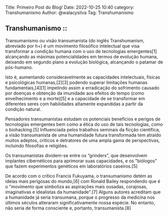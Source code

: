 Title: Primeiro Post do Blog!
Date: 2022-10-25 10:40
category: Transhumanismo
Author: @walacysilva
Tag: Transhumanismo

## Transhumanismo ::

Transumanismo ou visão transumanista (do inglês Transhumanism, abreviado por h+) é um movimento filosófico intelectual que visa transformar a condição humana com o uso de tecnologias emergentes[1] alcançando as máximas potencialidades em termos de evolução humana, deixando em segundo plano a evolução biológica, alcançando o patamar de pós-humano.

Isto é, aumentando consideravelmente as capacidades intelectuais, físicas e psicológicas humanas,[2][3] podendo superar limitações humanas fundamentais,[4][1] impelindo assim a erradicação do sofrimento causado por doenças e obtenção da imunidade aos efeitos do tempo (como envelhecimento e a morte)[5] e a capacidade de se transformar em diferentes seres com habilidades altamente expandidas a partir da condição natural.

Pensadores transumanistas estudam os potenciais benefícios e perigos de tecnologias emergentes bem como a ética do uso de tais tecnologias, como o biohacking.[5] Influenciada pelos trabalhos seminais da ficção científica, a visão transumanista de uma humanidade futura transformada tem atraído muitos adeptos, críticos e detratores de uma ampla gama de perspectivas, incluindo filosofias e religiões.

Os transumanistas dividem-se entre os “grinders”, que desenvolvem implantes cibernéticos para aprimorar suas capacidades, e os "biólogos" que fazem experimentos genéticos em laboratórios caseiros.[5]

De acordo com o crítico Francis Fukuyama, o transumanismo detém as ideias mais perigosas do mundo,[6] com Ronald Bailey respondendo que é o "movimento que simboliza as aspirações mais ousadas, corajosas, imaginativas e idealistas da humanidade".[7] Alguns autores acreditam que a humanidade já seria transumana, porque o progresso da medicina nos últimos séculos alteraram significativamente nossa espécie. No entanto, não seria de forma consciente e, portanto, transumanista.[8] 